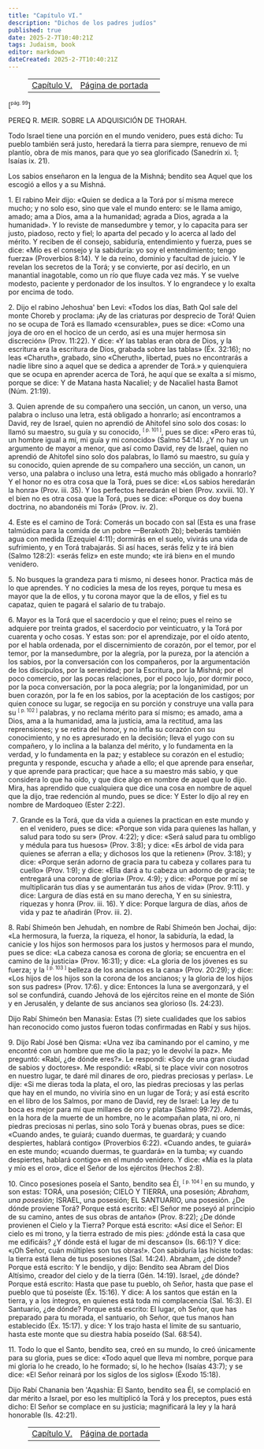 ```yaml
---
title: "Capítulo VI."
description: "Dichos de los padres judíos"
published: true
date: 2025-2-7T10:40:21Z
tags: Judaism, book
editor: markdown
dateCreated: 2025-2-7T10:40:21Z
---
```


<figure class="table chapter-navigator">
  <table>
    <tbody>
      <tr>
        <td>
        <a href="/es/book/Judaism/Sayings_of_the_Jewish_Fathers/5">
          <span class="mdi mdi-arrow-left-drop-circle"></span><span class="pl-2">Capítulo V.</span>
        </a>
        </td>
        <td>
        <a href="/es/book/Judaism/Sayings_of_the_Jewish_Fathers">
          <span class="mdi mdi-book-open-variant"></span><span class="pl-2">Página de portada</span>
        </a>
        </td>
        <td>
        </td>
      </tr>
    </tbody>
  </table>
</figure>


<span id="p99">[<sup><small>pág. 99</small></sup>]</span>

PEREQ R. MEIR. SOBRE LA ADQUISICIÓN DE THORAH.

Todo Israel tiene una porción en el mundo venidero, pues está dicho: Tu pueblo también será justo, heredará la tierra para siempre, renuevo de mi plantío, obra de mis manos, para que yo sea glorificado (Sanedrín xi. 1; Isaías ix. 21).

Los sabios enseñaron en la lengua de la Mishná; bendito sea Aquel que los escogió a ellos y a su Mishná.

1\. El rabino Meir dijo: «Quien se dedica a la Torá por sí misma merece mucho; y no solo eso, sino que vale el mundo entero: se le llama amigo, amado; ama a Dios, ama a la humanidad; agrada a Dios, agrada a la humanidad». Y lo reviste de mansedumbre y temor, y lo capacita para ser justo, piadoso, recto y fiel; lo aparta del pecado y lo acerca al lado del mérito. Y reciben de él consejo, sabiduría, entendimiento y fuerza, pues se dice: «Mío es el consejo y la sabiduría: yo soy el entendimiento; tengo fuerza» (Proverbios 8:14). Y le da reino, dominio y facultad de juicio. Y le revelan los secretos de la Torá; y se convierte, por así decirlo, en un manantial inagotable, como un río que fluye cada vez más. Y se vuelve modesto, paciente y perdonador de los insultos. Y lo engrandece y lo exalta por encima de todo.

2\. Dijo el rabino Jehoshua' ben Levi: «Todos los días, Bath Qol sale del monte Choreb y proclama: ¡Ay de las criaturas por desprecio de Torá! Quien no se ocupa de Torá es llamado «censurable», pues se dice: «Como una joya de oro en el hocico de un cerdo, así es una mujer hermosa sin discreción» (Prov. 11:22). Y dice: «Y las tablas eran obra de Dios, y la escritura era la escritura de Dios, grabada sobre las tablas» (Éx. 32:16); no leas «Charuth», grabado, sino «Cheruth», libertad, pues no encontrarás a nadie libre sino a aquel que se dedica a aprender de Torá.» y quienquiera que se ocupa en aprender acerca de Torá, he aquí que se exalta a sí mismo, porque se dice: Y de Matana hasta Nacaliel; y de Nacaliel hasta Bamot (Núm. 21:19).

3\. Quien aprende de su compañero una sección, un canon, un verso, una palabra o incluso una letra, está obligado a honrarlo; así encontramos a David, rey de Israel, quien no aprendió de Ahitofel sino solo dos cosas: lo llamó su maestro, su guía y su conocido, <span id="p101"><sup><small>[ p. 101 ]</small></sup></span>, pues se dice: «Pero eras tú, un hombre igual a mí, mi guía y mi conocido» (Salmo 54:14). ¿Y no hay un argumento de mayor a menor, que así como David, rey de Israel, quien no aprendió de Ahitofel sino solo dos palabras, lo llamó su maestro, su guía y su conocido, quien aprende de su compañero una sección, un canon, un verso, una palabra o incluso una letra, está mucho más obligado a honrarlo? Y el honor no es otra cosa que la Torá, pues se dice: «Los sabios heredarán la honra» (Prov. iii. 35). Y los perfectos heredarán el bien (Prov. xxviii. 10). Y el bien no es otra cosa que la Torá, pues se dice: «Porque os doy buena doctrina, no abandonéis mi Torá» (Prov. iv. 2).

4\. Este es el camino de Torá: Comerás un bocado con sal (Esta es una frase talmúdica para la comida de un pobre —Berakoth 2b); beberás también agua con medida (Ezequiel 4:11); dormirás en el suelo, vivirás una vida de sufrimiento, y en Torá trabajarás. Si así haces, serás feliz y te irá bien (Salmo 128:2): «serás feliz» en este mundo; «te irá bien» en el mundo venidero.

5\. No busques la grandeza para ti mismo, ni desees honor. Practica más de lo que aprendes. Y no codicies la mesa de los reyes, porque tu mesa es mayor que la de ellos, y tu corona mayor que la de ellos, y fiel es tu capataz, quien te pagará el salario de tu trabajo.

6\. Mayor es la Torá que el sacerdocio y que el reino; pues el reino se adquiere por treinta grados, el sacerdocio por veinticuatro, y la Torá por cuarenta y ocho cosas. Y estas son: por el aprendizaje, por el oído atento, por el habla ordenada, por el discernimiento de corazón, por el temor, por el temor, por la mansedumbre, por la alegría, por la pureza, por la atención a los sabios, por la conversación con los compañeros, por la argumentación de los discípulos, por la serenidad; por la Escritura, por la Mishná; por el poco comercio, por las pocas relaciones, por el poco lujo, por dormir poco, por la poca conversación, por la poca alegría; por la longanimidad, por un buen corazón, por la fe en los sabios, por la aceptación de los castigos; por quien conoce su lugar, se regocija en su porción y construye una valla para su <span id="p102"><sup><small>[ p. 102 ]</small></sup></span> palabras, y no reclama mérito para sí mismo; es amado, ama a Dios, ama a la humanidad, ama la justicia, ama la rectitud, ama las reprensiones; y se retira del honor, y no infla su corazón con su conocimiento, y no es apresurado en la decisión; lleva el yugo con su compañero, y lo inclina a la balanza del mérito, y lo fundamenta en la verdad, y lo fundamenta en la paz; y establece su corazón en el estudio; pregunta y responde, escucha y añade a ello; el que aprende para enseñar, y que aprende para practicar; que hace a su maestro más sabio, y que considera lo que ha oído, y que dice algo en nombre de aquel que lo dijo. Mira, has aprendido que cualquiera que dice una cosa en nombre de aquel que la dijo, trae redención al mundo, pues se dice: Y Ester lo dijo al rey en nombre de Mardoqueo (Ester 2:22).

7. Grande es la Torá, que da vida a quienes la practican en este mundo y en el venidero, pues se dice: «Porque son vida para quienes las hallan, y salud para todo su ser» (Prov. 4:22); y dice: «Será salud para tu ombligo y médula para tus huesos» (Prov. 3:8); y dice: «Es árbol de vida para quienes se aferran a ella; y dichosos los que la retienen» (Prov. 3:18); y dice: «Porque serán adorno de gracia para tu cabeza y collares para tu cuello» (Prov. 1:9); y dice: «Ella dará a tu cabeza un adorno de gracia; te entregará una corona de gloria» (Prov. 4:9); y dice: «Porque por mí se multiplicarán tus días y se aumentarán tus años de vida» (Prov. 9:11). y dice: Largura de días está en su mano derecha, Y en su siniestra, riquezas y honra (Prov. iii. 16). Y dice: Porque largura de días, años de vida y paz te añadirán (Prov. iii. 2).

8\. Rabí Shimeón ben Jehudah, en nombre de Rabí Shimeón ben Jochai, dijo: «La hermosura, la fuerza, la riqueza, el honor, la sabiduría, la edad, la canicie y los hijos son hermosos para los justos y hermosos para el mundo, pues se dice: «La cabeza canosa es corona de gloria; se encuentra en el camino de la justicia» (Prov. 16:31); y dice: «La gloria de los jóvenes es su fuerza; y la <span id="p103"><sup><small>[ p. 103 ]</small></sup></span> belleza de los ancianos es la cana» (Prov. 20:29); y dice: «Los hijos de los hijos son la corona de los ancianos; y la gloria de los hijos son sus padres» (Prov. 17:6). y dice: Entonces la luna se avergonzará, y el sol se confundirá, cuando Jehová de los ejércitos reine en el monte de Sión y en Jerusalén, y delante de sus ancianos sea glorioso (Is. 24:23).

Dijo Rabí Shimeón ben Manasia: Estas (?) siete cualidades que los sabios han reconocido como justos fueron todas confirmadas en Rabí y sus hijos.

9\. Dijo Rabí José ben Qisma: «Una vez iba caminando por el camino, y me encontré con un hombre que me dio la paz; yo le devolví la paz». Me preguntó: «Rabí, ¿de dónde eres?». Le respondí: «Soy de una gran ciudad de sabios y doctores». Me respondió: «Rabí, si te place vivir con nosotros en nuestro lugar, te daré mil dinares de oro, piedras preciosas y perlas». Le dije: «Si me dieras toda la plata, el oro, las piedras preciosas y las perlas que hay en el mundo, no viviría sino en un lugar de Torá; y así está escrito en el libro de los Salmos, por mano de David, rey de Israel: La ley de tu boca es mejor para mí que millares de oro y plata» (Salmo 99:72). Además, en la hora de la muerte de un hombre, no le acompañan plata, ni oro, ni piedras preciosas ni perlas, sino solo Torá y buenas obras, pues se dice: «Cuando andes, te guiará; cuando duermas, te guardará; y cuando despiertes, hablará contigo» (Proverbios 6:22). «Cuando andes, te guiará» en este mundo; «cuando duermas, te guardará» en la tumba; «y cuando despiertes, hablará contigo» en el mundo venidero. Y dice: «Mía es la plata y mío es el oro», dice el Señor de los ejércitos (Hechos 2:8).

10\. Cinco posesiones poseía el Santo, bendito sea Él, <span id="p104"><sup><small>[ p. 104 ]</small></sup></span> en su mundo, y son estas: TORÁ, una posesión; CIELO Y TIERRA, una posesión; _Abraham, una posesión_; ISRAEL, una posesión; EL SANTUARIO, una posesión. ¿De dónde proviene Torá? Porque está escrito: «El Señor me poseyó al principio de su camino, antes de sus obras de antaño» (Prov. 8:22); ¿De dónde provienen el Cielo y la Tierra? Porque está escrito: «Así dice el Señor: El cielo es mi trono, y la tierra estrado de mis pies: ¿dónde está la casa que me edificáis? ¿Y dónde está el lugar de mi descanso» (Is. 66:1)? Y dice: «¡Oh Señor, cuán múltiples son tus obras!». Con sabiduría las hiciste todas: la tierra está llena de tus posesiones (Sal. 14:24). Abraham, ¿de dónde? Porque está escrito: Y le bendijo, y dijo: Bendito sea Abram del Dios Altísimo, creador del cielo y de la tierra (Gén. 14:19). Israel, ¿de dónde? Porque está escrito: Hasta que pase tu pueblo, oh Señor, hasta que pase el pueblo que tú poseíste (Éx. 15:16). Y dice: A los santos que están en la tierra, y a los íntegros, en quienes está toda mi complacencia (Sal. 16:3). El Santuario, ¿de dónde? Porque está escrito: El lugar, oh Señor, que has preparado para tu morada, el santuario, oh Señor, que tus manos han establecido (Éx. 15:17). y dice: Y los trajo hasta el límite de su santuario, hasta este monte que su diestra había poseído (Sal. 68:54).

11\. Todo lo que el Santo, bendito sea, creó en su mundo, lo creó únicamente para su gloria, pues se dice: «Todo aquel que lleva mi nombre, porque para mi gloria lo he creado, lo he formado; sí, lo he hecho» (Isaías 43:7); y se dice: «El Señor reinará por los siglos de los siglos» (Éxodo 15:18).

Dijo Rabí Chanania ben 'Aqashia: El Santo, bendito sea Él, se complació en dar mérito a Israel, por eso les multiplicó la Torá y los preceptos, pues está dicho: El Señor se complace en su justicia; magnificará la ley y la hará honorable (Is. 42:21).

<figure class="table chapter-navigator">
  <table>
    <tbody>
      <tr>
        <td>
        <a href="/es/book/Judaism/Sayings_of_the_Jewish_Fathers/5">
          <span class="mdi mdi-arrow-left-drop-circle"></span><span class="pl-2">Capítulo V.</span>
        </a>
        </td>
        <td>
        <a href="/es/book/Judaism/Sayings_of_the_Jewish_Fathers">
          <span class="mdi mdi-book-open-variant"></span><span class="pl-2">Página de portada</span>
        </a>
        </td>
        <td>
        </td>
      </tr>
    </tbody>
  </table>
</figure>
